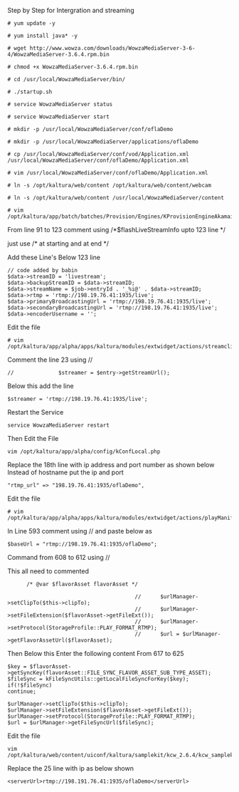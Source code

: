 Step by Step for Intergration and streaming

```
# yum update -y

# yum install java* -y

# wget http://www.wowza.com/downloads/WowzaMediaServer-3-6-4/WowzaMediaServer-3.6.4.rpm.bin

# chmod +x WowzaMediaServer-3.6.4.rpm.bin

# cd /usr/local/WowzaMediaServer/bin/

# ./startup.sh 

# service WowzaMediaServer status

# service WowzaMediaServer start

# mkdir -p /usr/local/WowzaMediaServer/conf/oflaDemo

# mkdir -p /usr/local/WowzaMediaServer/applications/oflaDemo

# cp /usr/local/WowzaMediaServer/conf/vod/Application.xml /usr/local/WowzaMediaServer/conf/oflaDemo/Application.xml

# vim /usr/local/WowzaMediaServer/conf/oflaDemo/Application.xml

# ln -s /opt/kaltura/web/content /opt/kaltura/web/content/webcam

# ln -s /opt/kaltura/web/content /usr/local/WowzaMediaServer/content

# vim /opt/kaltura/app/batch/batches/Provision/Engines/KProvisionEngineAkamai.php
```
From line 91 to 123 comment using /*$flashLiveStreamInfo  upto 123 line */

just use /* at starting and at end */

Add these Line's Below 123 line

```
// code added by babin
$data->streamID = 'livestream';
$data->backupStreamID = $data->streamID;
$data->streamName = $job->entryId . '_%i@' . $data->streamID;
$data->rtmp = 'rtmp://198.19.76.41:1935/live';
$data->primaryBroadcastingUrl = 'rtmp://198.19.76.41:1935/live';
$data->secondaryBroadcastingUrl = 'rtmp://198.19.76.41:1935/live';
$data->encoderUsername = '';
```

Edit the file 

```
# vim /opt/kaltura/app/alpha/apps/kaltura/modules/extwidget/actions/streamclipperAction.class.php

```

Comment the line 23 using //


```
//              $streamer = $entry->getStreamUrl();
```

Below this add the line 

```
$streamer = 'rtmp://198.19.76.41:1935/live';

```
Restart the Service 

```
service WowzaMediaServer restart
```

Then Edit the File 

```
vim /opt/kaltura/app/alpha/config/kConfLocal.php

```

Replace the 18th line with ip address and port number as shown below
Instead of hostname put the ip and port

```
"rtmp_url" => "198.19.76.41:1935/oflaDemo",

```

Edit the file 

```
# vim /opt/kaltura/app/alpha/apps/kaltura/modules/extwidget/actions/playManifestAction.class.php

```

In Line 593 comment using // and paste below as 

```
$baseUrl = "rtmp://198.19.76.41:1935/oflaDemo";
```

Command from 608 to 612 using //

This all need to commented

```
      /* @var $flavorAsset flavorAsset */

                                        //      $urlManager->setClipTo($this->clipTo);
                                        //      $urlManager->setFileExtension($flavorAsset->getFileExt());
                                        //      $urlManager->setProtocol(StorageProfile::PLAY_FORMAT_RTMP);
                                        //      $url = $urlManager->getFlavorAssetUrl($flavorAsset);
```
Then Below this Enter the following content 
From 617 to 625

```
$key = $flavorAsset->getSyncKey(flavorAsset::FILE_SYNC_FLAVOR_ASSET_SUB_TYPE_ASSET);
$fileSync = kFileSyncUtils::getLocalFileSyncForKey($key);
if(!$fileSync)
continue;

$urlManager->setClipTo($this->clipTo);
$urlManager->setFileExtension($flavorAsset->getFileExt());
$urlManager->setProtocol(StorageProfile::PLAY_FORMAT_RTMP);
$url = $urlManager->getFileSyncUrl($fileSync);
```

Edit the file

```
vim /opt/kaltura/web/content/uiconf/kaltura/samplekit/kcw_2.6.4/kcw_samplekit.xml

```

Replace the 25 line with ip as below shown

```
<serverUrl>rtmp://198.191.76.41:1935/oflaDemo</serverUrl>

```


